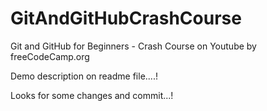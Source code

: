 # GitAndGitHubCrashCourse
Git and GitHub for Beginners - Crash Course on Youtube by freeCodeCamp.org

Demo description on readme file....!

Looks for some changes and commit...!
